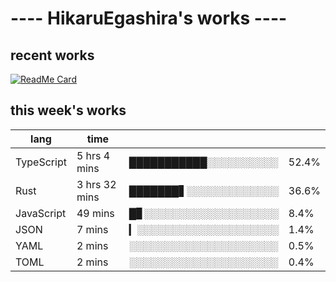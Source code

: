 # ---- HikaruEgashira's works ----

## recent works

[![ReadMe Card](https://github-readme-stats.vercel.app/api/pin/?username=twin-te&repo=twinte-front)](https://github.com/twin-te/twinte-front)

## this week's works

| lang        | time           |                       |        |
| ----------- | -------------- | --------------------- | ------ |
| TypeScript  | 5 hrs 4 mins   | ███████████░░░░░░░░░░ |  52.4% |
| Rust        | 3 hrs 32 mins  | ███████▋░░░░░░░░░░░░░ |  36.6% |
| JavaScript  | 49 mins        | █▊░░░░░░░░░░░░░░░░░░░ |   8.4% |
| JSON        | 7 mins         | ▎░░░░░░░░░░░░░░░░░░░░ |   1.4% |
| YAML        | 2 mins         | ░░░░░░░░░░░░░░░░░░░░░ |   0.5% |
| TOML        | 2 mins         | ░░░░░░░░░░░░░░░░░░░░░ |   0.4% |
